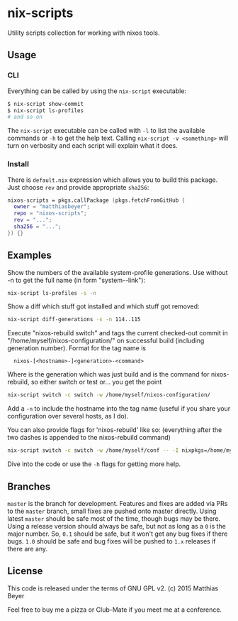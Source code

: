 # nix-scripts

Utility scripts collection for working with nixos tools.

## Usage

### CLI

Everything can be called by using the `nix-script` executable:

```bash
$ nix-script show-commit
$ nix-script ls-profiles
# and so on
```

The `nix-script` executable can be called with `-l` to list the available
commands or `-h` to get the help text. Calling `nix-script -v <something>`
will turn on verbosity and each script will explain what it does.

### Install

There is `default.nix` expression which allows you to build this package.
Just choose `rev` and provide appropriate `sha256`:

```nix
nixos-scripts = pkgs.callPackage (pkgs.fetchFromGitHub {
  owner = "matthiasbeyer";
  repo = "nixos-scripts";
  rev = "...";
  sha256 = "...";
}) {}
```

## Examples

Show the numbers of the available system-profile generations. Use
without -n to get the full name (in form "system-<n>-link"):

```bash
nix-script ls-profiles -s -n
```

Show a diff which stuff got installed and which stuff got removed:

```bash
nix-script diff-generations -s -n 114..115
```

Execute "nixos-rebuild switch" and tags the current checked-out commit
in "/home/myself/nixos-configuration/" on successful build (including
generation number). Format for the tag name is

```plain
  nixos-[<hostname>-]<generation>-<command>
```

Where <generation> is the generation which was just build
and <command> is the command for nixos-rebuild, so either switch or test
or... you get the point

```bash
nix-script switch -c switch -w /home/myself/nixos-configuration/
```

Add a `-n` to include the hostname into the tag name (useful if you share
your configuration over several hosts, as I do).

You can also provide flags for 'nixos-rebuild' like so:
(everything after the two dashes is appended to the nixos-rebuild command)

```bash
nix-script switch -c switch -w /home/myself/conf -- -I nixpkgs=/home/myself/pkgs
```

Dive into the code or use the `-h` flags for getting more help.

## Branches

`master` is the branch for development. Features and fixes are added via PRs
to the `master` branch, small fixes are pushed onto master directly. Using
latest `master` should be safe most of the time, though bugs may be there.
Using a release version should always be safe, but not as long as a `0` is the
major number. So, `0.1` should be safe, but it won't get any bug fixes if
there bugs. `1.0` should be safe and bug fixes will be pushed to `1.x`
releases if there are any.

## License

This code is released under the terms of GNU GPL v2.
(c) 2015 Matthias Beyer

Feel free to buy me a pizza or Club-Mate if you meet me at a conference.


